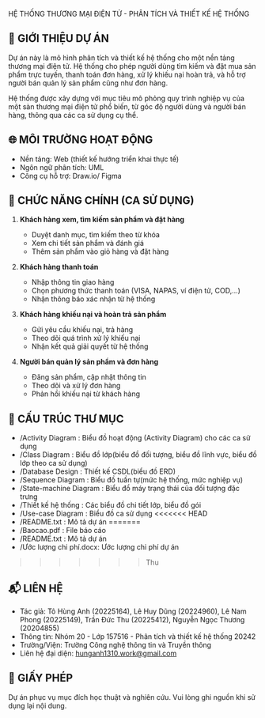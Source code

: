 HỆ THỐNG THƯƠNG MẠI ĐIỆN TỬ - PHÂN TÍCH VÀ THIẾT KẾ HỆ THỐNG

📌 GIỚI THIỆU DỰ ÁN
--------------------
Dự án này là mô hình phân tích và thiết kế hệ thống cho một nền tảng thương mại điện tử. Hệ thống cho phép người dùng tìm kiếm và đặt mua sản phẩm trực tuyến, thanh toán đơn hàng, xử lý khiếu nại hoàn trả, và hỗ trợ người bán quản lý sản phẩm cũng như đơn hàng.

Hệ thống được xây dựng với mục tiêu mô phỏng quy trình nghiệp vụ của một sàn thương mại điện tử phổ biến, từ góc độ người dùng và người bán hàng, thông qua các ca sử dụng cụ thể.

🌐 MÔI TRƯỜNG HOẠT ĐỘNG
------------------------
- Nền tảng: Web (thiết kế hướng triển khai thực tế)
- Ngôn ngữ phân tích: UML
- Công cụ hỗ trợ: Draw.io/ Figma

🧩 CHỨC NĂNG CHÍNH (CA SỬ DỤNG)
-------------------------------
1. **Khách hàng xem, tìm kiếm sản phẩm và đặt hàng**
   - Duyệt danh mục, tìm kiếm theo từ khóa
   - Xem chi tiết sản phẩm và đánh giá
   - Thêm sản phẩm vào giỏ hàng và đặt hàng

2. **Khách hàng thanh toán**
   - Nhập thông tin giao hàng
   - Chọn phương thức thanh toán (VISA, NAPAS, ví điện tử, COD,...)
   - Nhận thông báo xác nhận từ hệ thống

3. **Khách hàng khiếu nại và hoàn trả sản phẩm**
   - Gửi yêu cầu khiếu nại, trả hàng
   - Theo dõi quá trình xử lý khiếu nại
   - Nhận kết quả giải quyết từ hệ thống

4. **Người bán quản lý sản phẩm và đơn hàng**
   - Đăng sản phẩm, cập nhật thông tin
   - Theo dõi và xử lý đơn hàng
   - Phản hồi khiếu nại từ khách hàng

📁 CẤU TRÚC THƯ MỤC
-------------------------------
- /Activity Diagram      : Biểu đồ hoạt động (Activity Diagram) cho các ca sử dụng
- /Class Diagram         : Biểu đồ lớp(biểu đồ đối tượng, biểu đồ lĩnh vực, biểu đồ lớp theo ca sử dụng)
- /Database Design       : Thiết kế CSDL(biểu đồ ERD)
- /Sequence Diagram      : Biểu đồ tuần tự(mức hệ thống, mức nghiệp vụ)
- /State-machine Diagram : Biểu đồ máy trạng thái của đối tượng đặc trưng
- /Thiết kế hệ thống     : Các biểu đồ chi tiết lớp, biểu đồ gói
- /Use-case Diagram      : Biểu đồ ca sử dụng
<<<<<<< HEAD
- /README.txt            : Mô tả dự án
=======
- /Baocao.pdf            : File báo cáo
- /README.txt            : Mô tả dự án
- /Ước lượng chi phí.docx: Ước lượng chi phí dự án
>>>>>>> Thu

📬 LIÊN HỆ
----------
- Tác giả: Tô Hùng Anh (20225164), Lê Huy Dũng (20224960), Lê Nam Phong (20225149), Trần Đức Thu (20225412), Nguyễn Ngọc Thương (20204855)
- Thông tin: Nhóm 20 - Lớp 157516 - Phân tích và thiết kế hệ thống 20242
- Trường/Viện: Trường Công nghệ thông tin và Truyền thông
- Liên hệ đại diện: hunganh1310.work@gmail.com

📄 GIẤY PHÉP
------------
Dự án phục vụ mục đích học thuật và nghiên cứu. Vui lòng ghi nguồn khi sử dụng lại nội dung.
